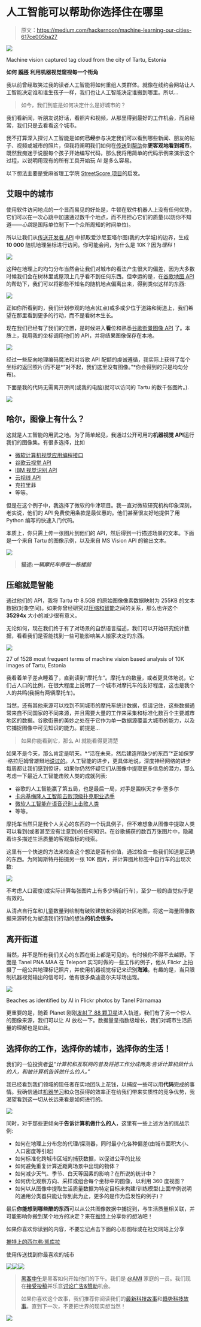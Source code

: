 # 人工智能可以帮助你选择住在哪里

> 原文：<https://medium.com/hackernoon/machine-learning-our-cities-617ce005ba27>

![](img/94dac560115815f8924bd1a41be9924c.png)

Machine vision captured tag cloud from the city of Tartu, Estonia

**如何** [**瞬移**](http://teleport.org?utm_source=medium&utm_campaign=city_quant) **利用机器视觉窥视每一个街角**

我以前曾经取笑过我的读者人工智能将如何重组人类群体。就像在线约会网站让人工智能决定谁和谁生孩子一样，我们也让人工智能决定谁搬到哪里。所以…

> 如今，我们到底是如何决定什么是好城市的？

我们看新闻，听朋友说好话，看照片和视频，从那里得到最好的工作机会，而且经常，我们只是去看看这个城市。

我不打算深入探讨人工智能是如何**已经**参与决定我们可以看到哪些新闻、朋友的帖子、视频或城市的照片，但我将阐明我们如何在[传送](https://teleport.org/?utm_source=medium&utm_campaign=city_quant)到[帮助](https://hackernoon.com/tagged/help)你**更客观地看到城市**。既然我痴迷于说服每个孩子开始编写代码，那么我将用简单的代码示例来演示这个过程，以说明用现有的所有工具开始玩 AI 是多么容易。

以下想法主要是受麻省理工学院 [StreetScore 项目](/mit-media-lab/streetscore-1b8f846ff13d#.2pqzimk7m)的启发。

## 艾眼中的城市

使用软件访问地点的一个显而易见的好处是，牛顿在软件机器人上没有任何优势，它们可以在一次心跳中加速通过数千个地点，而不用担心它们的质量(以防你不知道——*心跳*是国际单位制下一个众所周知的时间单位)。

所以让我们从[传送开发者 API](http://developers.teleport.org/api/?utm_source=medium&utm_campaign=city_quant) 中抓取爱沙尼亚塔尔图(我的大学城)的边界，生成 **10 000** 随机地理坐标进行访问。你可能会问，为什么是 10K？因为*理科*！

![](img/5ca7948a5fcbd267fb39754c9ef69b83.png)

这种在地理上的均匀分布当然会让我们对城市的看法产生很大的偏差，因为大多数时候我们会在树林里或屋顶上几乎看不到任何东西。但幸运的是，在[谷歌地图 API](https://developers.google.com/maps/) 的帮助下，我们可以将那些不知名的随机地点偏离出来，得到类似这样的东西:

![](img/2634d855324d81d4e98249051261b25f.png)

正如你所看到的，我们计划参观的地点(红点)或多或少位于道路和街道上，我们希望在那里看到更多的行动，而不是看树木生长。

现在我们已经有了我们的位置，是时候进入**看**位和熟悉[谷歌街景图像 API](https://developers.google.com/maps/documentation/streetview/) 了。本质上，我用我的坐标调用他们的 API，并将结果图像保存在本地。

![](img/792a2aecc753770a362f150fbe2ee10d.png)

经过一些反向地理编码魔法和对谷歌 API 配额的虔诚遵循，我实际上获得了每个坐标的返回照片(而不是*“对不起，我们这里没有图像。”*你会得到的只是均匀分布)。

下面是我的代码无需离开房间(或我的电脑)就可以访问的 Tartu 的数千张图片。).

![](img/d5193776b4d64e5372db33ca50e13d82.png)

## 哈尔，图像上有什么？

这就是人工智能的用武之地。为了简单起见，我通过公开可用的**机器视觉 API**运行我们的图像集。有很多选择，比如

*   [微软计算机视觉应用编程接口](https://www.microsoft.com/cognitive-services/en-us/computer-vision-api)
*   [谷歌云视觉 API](https://cloud.google.com/vision/)
*   [IBM 视觉识别 API](http://www.ibm.com/watson/developercloud/visual-recognition.html)
*   [云视线 API](http://www.cloudsightapi.com/)
*   克拉里菲
*   等等。

但是在这个例子中，我选择了微软的牛津项目。我一直对微软研究机构印象深刻，老实说，他们的 API 免费使用条款是最优惠的。他们甚至很友好地提供了用 Python 编写的快速入门代码。

本质上，你只需上传一张图片到他们的 API，然后得到一行描述场景的文本。下面是一个来自 Tartu 的图像示例，以及来自 MS Vision API 的输出文本。

![](img/5f3cdab724d877a4fced23eb1f49ca55.png)

> **描述:*一辆摩托车停在一栋楼前***

## 压缩就是智能

通过他们的 API，我将 Tartu 中 8.5GB 的原始图像像素数据映射为 255KB 的文本数据(对象空间)。如果你曾经研究过[压缩和智能](https://www.quora.com/Information-Theory-What-is-the-relationship-between-intelligence-and-data-compression-algorithms)之间的关系，那么也许这个 **35294x** 大小的减少很有意义。

无论如何，现在我们终于有了对场景的自然语言描述，我们可以开始研究统计数据，看看我们是否能找到一些可能影响某人搬家决定的东西。

![](img/30770329b0cbdbd019ad997194c55c3d.png)

27 of 1528 most frequent terms of machine vision based analysis of 10K images of Tartu, Estonia

我看着单子差点睡着了，直到读到“摩托车”。摩托车的数量，或者更具体地说，它们占人口的比例，在很大程度上说明了一个城市对摩托车的友好程度，这也是我个人的共鸣(我拥有两辆摩托车)。

当然，还有其他来源可以找到不同城市的摩托车统计数据，但请记住，这些数据通常来自不同国家的不同来源，并且需要大量的工作来采集和标准化数百个主要城市地区的数据。谷歌街景的美妙之处在于它作为单一数据源覆盖大城市的能力，以及它捕捉图像中可见知识的能力。前提是…

> 如果你能看到它，那么 AI 就能看得更清楚

如果不是今天，那么肯定是明天。*“活在未来，然后建造所缺少的东西”*正如保罗·格拉厄姆曾雄辩地[说过的](http://paulgraham.com/startupideas.html)。人工智能的进步，更具体地说，深度神经网络的进步每周都让我们感到惊讶，如果你仍然怀疑它们从图像中提取更多信息的潜力，那么考虑一下最近人工智能击败人类的成就列表:

*   谷歌的人工智能赢了第五局，也是最后一局，对手是围棋天才李·塞多尔
*   [卡内基梅隆人工智能击败顶级扑克职业选手](https://www.cmu.edu/news/stories/archives/2017/january/AI-beats-poker-pros.html)
*   [微软人工智能在语音识别上击败人类](http://www.technewsworld.com/story/84013.html)
*   等等。

摩托车当然只是我个人关心的东西的一个玩具例子，但不难想象从图像中提取人类可以看到(或者甚至没有注意到)的任何知识。在谷歌捕获的数百万张图片中，隐藏着许多描述生活质量的客观指标的线索。

这里有一个快速的方法来检查这个想法是否有价值，通过检查一些我们知道是正确的东西。为阿姆斯特丹拍摄另一张 10K 图片，并计算图片标签中自行车的出现次数:

![](img/df73b2897cf59c18f1f65a25ac941ee6.png)

不考虑人口密度(或实际计算每张图片上有多少辆自行车)，至少一般的直觉似乎是有效的。

从清点自行车和儿童数量到绘制有破败建筑和涂鸦的社区地图，将这一海量图像数据来源转化为塑造我们行动的想法**的机会很多。**

## 离开街道

当然，并不是所有我们关心的东西在街上都是可见的。有时候你不得不去越野。下面是 Tanel PNA MAA 在 Teleport 实习时做的一些工作的例子，他从 Flickr 上拍摄了一组公共地理标记照片，并使用机器视觉标记来识别**海滩**。有趣的是，当只限制机器视觉输出的信号时，他有很多桑迪高尔夫球场出现。

![](img/45e1031d54af27344508d1fcfaa7a9dc.png)

Beaches as identified by AI in Flickr photos by Tanel Pärnamaa

更重要的是，随着 Planet 刚刚[发射了 88 颗卫星](https://www.planet.com/pulse/record-breaking-88-satellites/)进入轨道，我们有了另一个惊人的图像来源，我们可以让 AI 放松一下。数据量呈指数级增长，我们对城市生活质量的理解也是如此。

## 选择你的工作，选择你的城市，选择你的生活！

我们的一位投资者[说](http://www.inc.com/lisa-calhoun/marc-andreessen-predicts-only-two-types-of-jobs-in-the-future-which-one-will-you.html)*“计算机和互联网的普及将把工作分成两类:告诉计算机做什么的人，和被计算机告诉做什么的人。”*

我已经看到我们领域的现任者在实地团队上花钱，以捕捉一些可以用**代码**完成的事情。我确信通过[机器学习](https://hackernoon.com/tagged/machine-learning)和众包获得的效率正在给我们带来实质性的竞争优势，我渴望看到这一切从长远来看是如何进行的。

![](img/e90581b1cfa8e42f8ee4369b84e469f6.png)

同时，对于那些更倾向于**告诉计算机做什么的人**，这里有一些上述方法的挑战示例:

*   如何在地理上分布您的代理/探测器，同时最小化各种偏差(由城市面积大小、人口密度等引起)
*   如何标准化跨城市区域的捕获数据，以促进公平的比较
*   如何避免重复计算近距离场景中出现的物体？
*   如何减少天气、季节、白天等因素的影响？在所说的统计中？
*   如何优化观察方向、采样或组合每个坐标中的图像，以利用 360 度视图？
*   如何以从图像中提取生活质量数据为特定目标来构建/训练模型(上面举例说明的通用分类器只能让你到此为止，更多的是作为启发性的例子)？

最后**你能想到哪些酷的东西**可以从公共图像数据中捕捉到，与生活质量相关联，并可能影响你搬到某个地方的决定？来在[推特](https://twitter.com/keskkyla/status/831083187002564608)上分享你的想法吧！

如果你喜欢你读到的内容，不要忘记点击下面的心形图标或在社交网站上分享

[推特上的西尔弗·凯库拉](https://twitter.com/keskkyla/status/831083187002564608)

使用传送找到你最喜欢的城市

[![](img/50ef4044ecd4e250b5d50f368b775d38.png)](http://bit.ly/HackernoonFB)[![](img/979d9a46439d5aebbdcdca574e21dc81.png)](https://goo.gl/k7XYbx)[![](img/2930ba6bd2c12218fdbbf7e02c8746ff.png)](https://goo.gl/4ofytp)

> [黑客中午](http://bit.ly/Hackernoon)是黑客如何开始他们的下午。我们是 [@AMI](http://bit.ly/atAMIatAMI) 家庭的一员。我们现在[接受投稿](http://bit.ly/hackernoonsubmission)并乐意[讨论广告&赞助](mailto:partners@amipublications.com)机会。
> 
> 如果你喜欢这个故事，我们推荐你阅读我们的[最新科技故事](http://bit.ly/hackernoonlatestt)和[趋势科技故事](https://hackernoon.com/trending)。直到下一次，不要把世界的现实想当然！

![](img/be0ca55ba73a573dce11effb2ee80d56.png)
